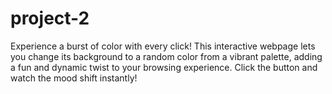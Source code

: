 # project-2
Experience a burst of color with every click! This interactive webpage lets you change its background to a random color from a vibrant palette, adding a fun and dynamic twist to your browsing experience. Click the button and watch the mood shift instantly!
